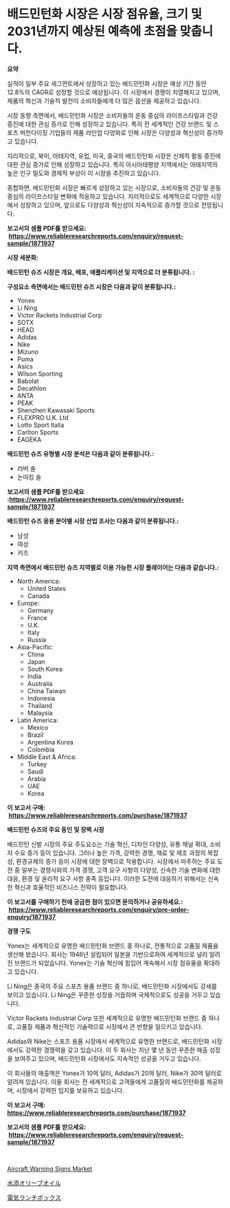 <p><h1>배드민턴화 시장은 시장 점유율, 크기 및 2031년까지 예상된 예측에 초점을 맞춥니다.</h1></p><p><strong>요약</strong></p>
<p><p>실적이 일부 주요 세그먼트에서 성장하고 있는 배드민턴화 시장은 예상 기간 동안 12.8%의 CAGR로 성장할 것으로 예상됩니다. 이 시장에서 경쟁이 치열해지고 있으며, 제품의 혁신과 기술적 발전이 소비자들에게 더 많은 옵션을 제공하고 있습니다.</p><p>시장 동향 측면에서, 배드민턴화 시장은 소비자들의 운동 중심의 라이프스타일과 건강 증진에 대한 관심 증가로 인해 성장하고 있습니다. 특히 전 세계적인 건강 브랜드 및 스포츠 머천다이징 기업들의 제품 라인업 다양화로 인해 시장은 다양성과 혁신성이 증가하고 있습니다.</p><p>지리적으로, 북미, 아태지역, 유럽, 미국, 중국의 배드민턴화 시장은 신체적 활동 증진에 대한 관심 증가로 인해 성장하고 있습니다. 특히 아시아태평양 지역에서는 아태지역의 높은 인구 밀도와 경제적 부상이 이 시장을 추진하고 있습니다.</p><p>종합하면, 배드민턴화 시장은 빠르게 성장하고 있는 시장으로, 소비자들의 건강 및 운동 중심의 라이프스타일 변화에 적응하고 있습니다. 지리적으로도 세계적으로 다양한 시장에서 성장하고 있으며, 앞으로도 다양성과 혁신성이 지속적으로 증가할 것으로 전망됩니다.</p></p>
<p><strong>보고서의 샘플 PDF를 받으세요: &nbsp;<a href="https://www.reliableresearchreports.com/enquiry/request-sample/1871937">https://www.reliableresearchreports.com/enquiry/request-sample/1871937</a></strong></p>
<p><strong>시장 세분화:</strong></p>
<p><strong> 배드민턴 슈즈 시장은 개요, 배포, 애플리케이션 및 지역으로 더 분류됩니다. :</strong></p>
<p><strong>구성요소 측면에서는 배드민턴 슈즈 시장은 다음과 같이 분류됩니다.:</strong></p>
<p><ul><li>Yonex</li><li>Li Ning</li><li>Victor Rackets Industrial Corp</li><li>SOTX</li><li>HEAD</li><li>Adidas</li><li>Nike</li><li>Mizuno</li><li>Puma</li><li>Asics</li><li>Wilson Sporting</li><li>Babolat</li><li>Decathlon</li><li>ANTA</li><li>PEAK</li><li>Shenzhen Kawasaki Sports</li><li>FLEXPRO U.K. Ltd</li><li>Lotto Sport Italia</li><li>Carlton Sports</li><li>EAGEKA</li></ul></p>
<p><strong> 배드민턴 슈즈 유형별 시장 분석은 다음과 같이 분류됩니다.:</strong></p>
<p><ul><li>러버 솔</li><li>논마킹 솔</li></ul></p>
<p><strong>보고서의 샘플 PDF를 받으세요 :<a href="https://www.reliableresearchreports.com/enquiry/request-sample/1871937">https://www.reliableresearchreports.com/enquiry/request-sample/1871937</a></strong></p>
<p><strong> 배드민턴 슈즈 응용 분야별 시장 산업 조사는 다음과 같이 분류됩니다.:</strong></p>
<p><ul><li>남성</li><li>여성</li><li>키즈</li></ul></p>
<p><strong>지역 측면에서 배드민턴 슈즈 지역별로 이용 가능한 시장 플레이어는 다음과 같습니다.:</strong></p>
<p><ul>
    <li>
        North America:
        <ul>
            <li>United States</li>
            <li>Canada</li>
        </ul>
    </li>
    <li>
        Europe:
        <ul>
            <li>Germany</li>
            <li>France</li>
            <li>U.K.</li>
            <li>Italy</li>
            <li>Russia</li>
        </ul>
    </li>
    <li>
        Asia-Pacific:
        <ul>
            <li>China</li>
            <li>Japan</li>
            <li>South Korea</li>
            <li>India</li>
            <li>Australia</li>
            <li>China Taiwan</li>
            <li>Indonesia</li>
            <li>Thailand</li>
            <li>Malaysia</li>
        </ul>
    </li>
    <li>
        Latin America:
        <ul>
            <li>Mexico</li>
            <li>Brazil</li>
            <li>Argentina Korea</li>
            <li>Colombia</li>
        </ul>
    </li>
    <li>
        Middle East & Africa:
        <ul>
            <li>Turkey</li>
            <li>Saudi</li>
            <li>Arabia</li>
            <li>UAE</li>
            <li>Korea</li>
        </ul>
    </li>
    </ul></p>
<p><strong>이 보고서 구매: &nbsp;<a href="https://www.reliableresearchreports.com/purchase/1871937">https://www.reliableresearchreports.com/purchase/1871937</a></strong></p>
<p><strong>배드민턴 슈즈의 주요 동인 및 장벽 시장</strong></p>
<p><p>배드민턴 신발 시장의 주요 주도요소는 기술 혁신, 디자인 다양성, 유통 채널 확대, 소비자 수요 증가 등이 있습니다. 그러나 높은 가격, 강력한 경쟁, 재료 및 제조 과정의 복잡성, 환경규제의 증가 등이 시장에 대한 장벽으로 작용합니다. 시장에서 마주하는 주요 도전 중 일부는 경쟁사와의 가격 경쟁, 고객 요구 사항의 다양성, 신속한 기술 변화에 대한 대응, 환경 및 윤리적 요구 사항 충족 등입니다. 이러한 도전에 대응하기 위해서는 신속한 혁신과 효율적인 비즈니스 전략이 필요합니다.</p></p>
<p><strong>이 보고서를 구매하기 전에 궁금한 점이 있으면 문의하거나 공유하세요.: &nbsp;<a href="https://www.reliableresearchreports.com/enquiry/pre-order-enquiry/1871937">https://www.reliableresearchreports.com/enquiry/pre-order-enquiry/1871937</a></strong></p>
<p><strong>경쟁 구도</strong></p>
<p><p>Yonex는 세계적으로 유명한 배드민턴화 브랜드 중 하나로, 전통적으로 고품질 제품을 생산해 왔습니다. 회사는 1946년 설립되어 일본을 기반으로하여 세계적으로 널리 알려진 브랜드가 되었습니다. Yonex는 기술 혁신에 힘입어 계속해서 시장 점유율을 확대하고 있습니다.</p><p>Li Ning은 중국의 주요 스포츠 용품 브랜드 중 하나로, 배드민턴화 시장에서도 강세를 보이고 있습니다. Li Ning은 꾸준한 성장을 거듭하며 국제적으로도 성공을 거두고 있습니다.</p><p>Victor Rackets Industrial Corp 또한 세계적으로 유명한 배드민턴화 브랜드 중 하나로, 고품질 제품과 혁신적인 기술력으로 시장에서 큰 반향을 일으키고 있습니다. </p><p>Adidas와 Nike는 스포츠 용품 시장에서 세계적으로 유명한 브랜드로, 배드민턴화 시장에서도 강력한 경쟁력을 갖고 있습니다. 이 두 회사는 지난 몇 년 동안 꾸준한 매출 성장을 보여주고 있으며, 배드민턴화 시장에서도 지속적인 성공을 거두고 있습니다.</p><p>이 회사들의 매출액은 Yonex가 10억 달러, Adidas가 20억 달러, Nike가 30억 달러로 알려져 있습니다. 이들 회사는 전 세계적으로 고객들에게 고품질의 배드민턴화를 제공하며, 시장에서 강력한 입지를 보유하고 있습니다.</p></p>
<p><strong>이 보고서 구매: &nbsp; <a href="https://www.reliableresearchreports.com/purchase/1871937">https://www.reliableresearchreports.com/purchase/1871937</a></strong></p>
<p><strong>보고서의 샘플 PDF를 받으세요: &nbsp;<a href="https://www.reliableresearchreports.com/enquiry/request-sample/1871937">https://www.reliableresearchreports.com/enquiry/request-sample/1871937</a></strong><strong></strong></p>
<p>&nbsp;</p>
<p><p><a href="https://iodized-pantydraco-05c.notion.site/Aircraft-Warning-Signs-Market-Offer-Valuable-Insights-into-Market-Size-Market-Share-Market-Trends--859957adae1d48bab494f646a1856ab0">Aircraft Warning Signs Market</a></p><p><a href="https://medium.com/@verniebarton2023/%E6%B0%B4%E7%B4%A0%E5%8C%96%E3%82%AA%E3%83%AA%E3%83%BC%E3%83%96%E3%82%AA%E3%82%A4%E3%83%AB%E5%B8%82%E5%A0%B4-2031%E5%B9%B4%E3%81%BE%E3%81%A7%E3%81%AE%E3%83%88%E3%83%AC%E3%83%B3%E3%83%89-%E4%BA%88%E6%B8%AC-%E7%AB%B6%E4%BA%89%E5%88%86%E6%9E%90-74e06dfd800c">水添オリーブオイル</a></p><p><a href="https://medium.com/@rudysimonis2023/%E9%9B%BB%E6%B0%97%E3%83%A9%E3%83%B3%E3%83%81%E3%83%9C%E3%83%83%E3%82%AF%E3%82%B9%E5%B8%82%E5%A0%B4%E3%81%AF-2031%E5%B9%B4%E3%81%BE%E3%81%A7%E3%81%AE%E5%B8%82%E5%A0%B4%E3%82%B7%E3%82%A7%E3%82%A2-%E3%82%B5%E3%82%A4%E3%82%BA-%E4%BA%88%E6%B8%AC%E3%82%92%E9%87%8D%E7%82%B9%E3%81%AB%E3%81%97%E3%81%A6%E3%81%84%E3%81%BE%E3%81%99-1138bfa9224e">電気ランチボックス</a></p></p>